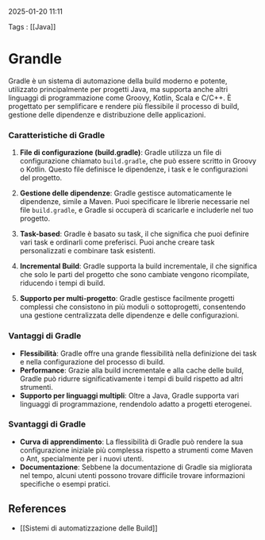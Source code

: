 2025-01-20 11:11

Tags : [[Java]]

# Grandle

Gradle è un sistema di automazione della build moderno e potente, utilizzato principalmente per progetti Java, ma supporta anche altri linguaggi di programmazione come Groovy, Kotlin, Scala e C/C++. È progettato per semplificare e rendere più flessibile il processo di build, gestione delle dipendenze e distribuzione delle applicazioni.
### Caratteristiche di Gradle

1. **File di configurazione (build.gradle)**: Gradle utilizza un file di configurazione chiamato `build.gradle`, che può essere scritto in Groovy o Kotlin. Questo file definisce le dipendenze, i task e le configurazioni del progetto.
    
2. **Gestione delle dipendenze**: Gradle gestisce automaticamente le dipendenze, simile a Maven. Puoi specificare le librerie necessarie nel file `build.gradle`, e Gradle si occuperà di scaricarle e includerle nel tuo progetto.
    
3. **Task-based**: Gradle è basato su task, il che significa che puoi definire vari task e ordinarli come preferisci. Puoi anche creare task personalizzati e combinare task esistenti.
    
4. **Incremental Build**: Gradle supporta la build incrementale, il che significa che solo le parti del progetto che sono cambiate vengono ricompilate, riducendo i tempi di build.
    
5. **Supporto per multi-progetto**: Gradle gestisce facilmente progetti complessi che consistono in più moduli o sottoprogetti, consentendo una gestione centralizzata delle dipendenze e delle configurazioni.
### Vantaggi di Gradle
- **Flessibilità**: Gradle offre una grande flessibilità nella definizione dei task e nella configurazione del processo di build.
- **Performance**: Grazie alla build incrementale e alla cache delle build, Gradle può ridurre significativamente i tempi di build rispetto ad altri strumenti.
- **Supporto per linguaggi multipli**: Oltre a Java, Gradle supporta vari linguaggi di programmazione, rendendolo adatto a progetti eterogenei.
### Svantaggi di Gradle
- **Curva di apprendimento**: La flessibilità di Gradle può rendere la sua configurazione iniziale più complessa rispetto a strumenti come Maven o Ant, specialmente per i nuovi utenti.
- **Documentazione**: Sebbene la documentazione di Gradle sia migliorata nel tempo, alcuni utenti possono trovare difficile trovare informazioni specifiche o esempi pratici.
## References

- [[Sistemi di automatizzazione delle Build]]